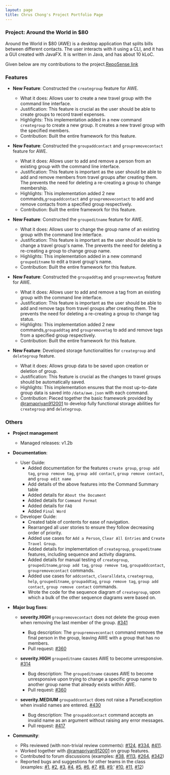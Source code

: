 ```yaml
---
layout: page
title: Chrus Chong's Project Portfolio Page
---
```


### Project: Around the World in $80

Around the World in $80 (AWE) is a desktop application that splits bills between different contacts.
The user interacts with it using a CLI, and it has a GUI created with JavaFX. It is written in Java, and has about
10 kLoC.

Given below are my contributions to the project.[RepoSense link](https://nus-cs2103-ay2122s1.github.io/tp-dashboard/?search=chrus&sort=groupTitle&sortWithin=title&timeframe=commit&mergegroup=&groupSelect=groupByRepos&breakdown=true&checkedFileTypes=docs~functional-code~test-code~other&since=2021-09-17&tabOpen=false&zFR=false)

### Features
* **New Feature**: Constructed the `creategroup` feature for AWE.
    * What it does: Allows user to create a new travel group with the command line interface.
    * Justification: This feature is crucial as the user should be able to create groups to record travel expenses.
    * Highlights: This implementation added in a new command `creategroup` to create a new group. It creates a
      new travel group with the specified members.
    * Contribution: Built the entire framework for this feature.

* **New Feature**: Constructed the `groupaddcontact` and `groupremovecontact` feature for AWE.
    * What it does: Allows user to add and remove a person from an existing group with the command line interface.
    * Justification: This feature is important as the user should be able to add and remove members from travel groups
      after creating them. The prevents the need for deleting a re-creating a group to change membership.
    * Highlights: This implementation added 2 new commands,`groupaddcontact` and `groupremovecontact` to add and remove
      contacts from a specified group respectively.
    * Contribution: Built the entire framework for this feature.

* **New Feature**: Constructed the `groupeditname` feature for AWE.
    * What it does: Allows user to change the group name of an existing group with the command line interface.
    * Justification: This feature is important as the user should be able to change a travel group's name.
      The prevents the need for deleting a re-creating a group to change group name.
    * Highlights: This implementation added in a new command `groupeditname` to edit a travel group's name.
    * Contribution: Built the entire framework for this feature.

* **New Feature**: Constructed the `groupaddtag` and `groupremovetag` feature for AWE.
    * What it does: Allows user to add and remove a tag from an existing group with the command line interface.
    * Justification: This feature is important as the user should be able to add and remove tags from travel groups
      after creating them. The prevents the need for deleting a re-creating a group to change tag status.
    * Highlights: This implementation added 2 new commands,`groupaddtag` and `groupremovetag` to add and remove
      tags from a specified group respectively.
    * Contribution: Built the entire framework for this feature.

* **New Feature**: Developed storage functionalities for `creategroup` and `deletegroup` feature.
  * What it does: Allows group data to be saved upon creation or deletion of group.
  * Justification: This feature is crucial as the changes to travel groups should be automatically saved.
  * Highlights: This implementation ensures that the most up-to-date group data is saved into `/data/awe.json` with each
  command.
  * Contribution: Pieced together the basic framework provided by
  [@ramapriyan912001](https://github.com/ramapriyan912001) to develop fully functional storage abilities for
  `creategroup` and `deletegroup`.

### Others
* **Project management**
    * Managed releases: v1.2b

* **Documentation**:
    * User Guide:
        * Added documentation for the features `create group`, `group add tag`, `group remove tag`, `group add contact`,
         `group remove contact`, and `group edit name`
        * Add details of the above features into the Command Summary table
        * Added details for `About the Document`
        * Added details for `Command Format`
        * Added details for `FAQ`
        * Added `Final Word`
    * Developer Guide:
        * Created table of contents for ease of navigation.
        * Rearranged all user stories to ensure they follow decreasing order of priority.
        * Added use cases for `Add a Person`, `Clear All Entries` and `Create Travel Group`.
        * Added details for implementation of `creategroup`, `groupeditname` features, including sequence and
          activity diagrams.
        * Added details for manual testing of `creategroup`, `groupeditname`,`group add tag`, `group remove tag`,
      `groupaddcontact`, `groupremovecontact` commands.
        * Added use cases for `addcontact`, `clearalldata`, `creategroup`, `help`, `groupeditname`,
         `groupaddtag`, `group remove tag`, `group add contact`, `group remove contact` commands.
        * Wrote the code for the sequence diagram of `creategroup`, upon which a bulk of the other sequence diagrams
      were based on.

* **Major bug fixes**:
  * **severity.HIGH** `groupremovecontact` does not delete the group even when removing the last member of the group.
  [\#341](https://github.com/AY2122S1-CS2103T-F13-1/tp/issues/341)
      * Bug description: The `groupremovecontact` command removes the final person in the group, leaving AWE with a
    group that has no members.
      * Pull request: [\#360](https://github.com/AY2122S1-CS2103T-F13-1/tp/pull/360)

  * **severity.HIGH** `groupeditname` causes AWE to become unresponsive.
    [\#314](https://github.com/AY2122S1-CS2103T-F13-1/tp/issues/314)
      * Bug description: The `groupeditname` causes AWE to become unresponsive upon trying to change a specific group
        name to another group name that already exists within AWE.
      * Pull request: [\#360](https://github.com/AY2122S1-CS2103T-F13-1/tp/pull/360)

  * **severity.MEDIUM** `groupaddcontact` does not raise a ParseException when invalid names are entered.
  [\#430](https://github.com/AY2122S1-CS2103T-F13-1/tp/issues/430)
      * Bug description: The `groupaddcontact` command accepts an invalid name as an argument without raising any error
    messages.
      * Pull request: [\#417](https://github.com/AY2122S1-CS2103T-F13-1/tp/pull/417)

* **Community**:
    * PRs reviewed (with non-trivial review comments): [\#124](https://github.com/AY2122S1-CS2103T-F13-1/tp/pull/124),
      [\#334](https://github.com/AY2122S1-CS2103T-F13-1/tp/pull/334),
      [\#411](https://github.com/AY2122S1-CS2103T-F13-1/tp/pull/411).
    * Worked together with [@ramapriyan912001](https://github.com/ramapriyan912001) on group features.
    * Contributed to forum discussions (examples: [#38](https://github.com/nus-cs2103-AY2122S1/forum/issues/38),
  [#113](https://github.com/nus-cs2103-AY2122S1/forum/issues/113),
  [#264](https://github.com/nus-cs2103-AY2122S1/forum/issues/264),
  [#342](https://github.com/nus-cs2103-AY2122S1/forum/issues/342))
    * Reported bugs and suggestions for other teams in the class (examples:
  [#1](https://github.com/chrus-chong/ped/issues/1),
  [#2](https://github.com/chrus-chong/ped/issues/2),
  [#3](https://github.com/chrus-chong/ped/issues/3),
  [#4](https://github.com/chrus-chong/ped/issues/4),
  [#5](https://github.com/chrus-chong/ped/issues/5),
  [#6](https://github.com/chrus-chong/ped/issues/6),
  [#7](https://github.com/chrus-chong/ped/issues/7),
  [#8](https://github.com/chrus-chong/ped/issues/8),
  [#9](https://github.com/chrus-chong/ped/issues/9),'
  [#10](https://github.com/chrus-chong/ped/issues/10),
  [#11](https://github.com/chrus-chong/ped/issues/11),
  [#12](https://github.com/chrus-chong/ped/issues/12))

